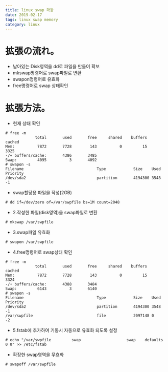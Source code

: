 ```yaml
---
title: linux swap 확장
date: 2019-02-17
tags: linux swap memory
category: linux
---
```


# 拡張の流れ。
* 남아있는 Disk영역을 dd로 파일을 만들어 확보
* mkswap명령어로 swap파일로 변환
* swapon명령어로 유효화
* free명령어로 swap 상태확인

# 拡張方法。
* 현재 상태 확인
```
# free -m
             total       used       free     shared    buffers     cached
Mem:          7872       7728        143          0         15       3325
-/+ buffers/cache:       4386       3485
Swap:         4095          3       4092
# swapon -s
Filename                                Type            Size    Used    Priority
/dev/sda2                               partition       4194300 3548    -1
```
* swap할당용 파일을 작성(2GB)
```
# dd if=/dev/zero of=/var/swpfile bs=1M count=2048
```
* 2.작성한 파일(disk영역)을 swap파일로 변환
```
# mkswap /var/swpfile
```
* 3.swap파일 유효화
```
# swapon /var/swpfile
```
* 4.free명령어로 swap상태 확인
```
# free -m
             total       used       free     shared    buffers     cached
Mem:          7872       7728        143          0         15       3324
-/+ buffers/cache:       4388       3484
Swap:         6143          3       6140 
# swapon -s
Filename                                Type            Size    Used    Priority
/dev/sda2                               partition       4194300 3548    -1
/var/swpfile                            file            2097148 0       -2
```
* 5.fstab에 추가하여 기동시 자동으로 유효화 되도록 설정
```
# echo "/var/swpfile         swap                    swap    defaults        0 0" >> /etc/fstab
```
* 확장한 swap영역을 무효화
```
# swapoff /var/swpfile 
```
